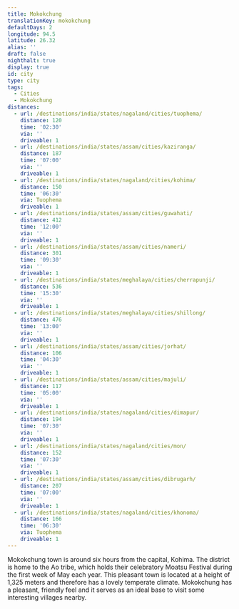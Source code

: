 ```yaml
---
title: Mokokchung
translationKey: mokokchung
defaultDays: 2
longitude: 94.5
latitude: 26.32
alias: ''
draft: false
nighthalt: true
display: true
id: city
type: city
tags:
  - Cities
  - Mokokchung
distances:
  - url: /destinations/india/states/nagaland/cities/tuophema/
    distance: 120
    time: '02:30'
    via: ''
    driveable: 1
  - url: /destinations/india/states/assam/cities/kaziranga/
    distance: 187
    time: '07:00'
    via: ''
    driveable: 1
  - url: /destinations/india/states/nagaland/cities/kohima/
    distance: 150
    time: '06:30'
    via: Tuophema
    driveable: 1
  - url: /destinations/india/states/assam/cities/guwahati/
    distance: 412
    time: '12:00'
    via: ''
    driveable: 1
  - url: /destinations/india/states/assam/cities/nameri/
    distance: 301
    time: '09:30'
    via: ''
    driveable: 1
  - url: /destinations/india/states/meghalaya/cities/cherrapunji/
    distance: 536
    time: '15:30'
    via: ''
    driveable: 1
  - url: /destinations/india/states/meghalaya/cities/shillong/
    distance: 476
    time: '13:00'
    via: ''
    driveable: 1
  - url: /destinations/india/states/assam/cities/jorhat/
    distance: 106
    time: '04:30'
    via: ''
    driveable: 1
  - url: /destinations/india/states/assam/cities/majuli/
    distance: 117
    time: '05:00'
    via: ''
    driveable: 1
  - url: /destinations/india/states/nagaland/cities/dimapur/
    distance: 194
    time: '07:30'
    via: ''
    driveable: 1
  - url: /destinations/india/states/nagaland/cities/mon/
    distance: 152
    time: '07:30'
    via: ''
    driveable: 1
  - url: /destinations/india/states/assam/cities/dibrugarh/
    distance: 207
    time: '07:00'
    via: ''
    driveable: 1
  - url: /destinations/india/states/nagaland/cities/khonoma/
    distance: 166
    time: '06:30'
    via: Tuophema
    driveable: 1
---
```




























































































Mokokchung town is around six hours from the capital, Kohima. The district is home to the Ao tribe, which holds their celebratory Moatsu Festival during the first week of May each year. This pleasant town is located at a height of 1,325 meters and therefore has a lovely temperate climate. Mokokchung has a pleasant, friendly feel and it serves as an ideal base to visit some interesting villages nearby.